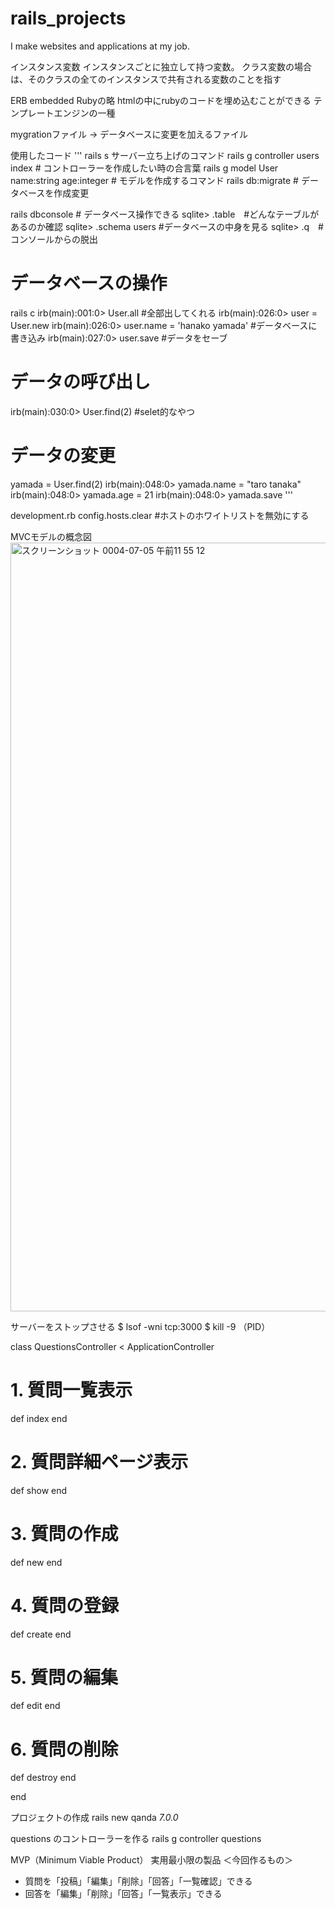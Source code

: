 # rails_projects
I make websites and applications at my job.

インスタンス変数
インスタンスごとに独立して持つ変数。
クラス変数の場合は、そのクラスの全てのインスタンスで共有される変数のことを指す

ERB
embedded Rubyの略
htmlの中にrubyのコードを埋め込むことができる
テンプレートエンジンの一種

mygrationファイル
→ データベースに変更を加えるファイル

使用したコード
'''
rails s サーバー立ち上げのコマンド
rails g controller users index # コントローラーを作成したい時の合言葉
rails g model User name:string age:integer # モデルを作成するコマンド
rails db:migrate # データベースを作成変更

rails dbconsole # データベース操作できる
sqlite> .table　#どんなテーブルがあるのか確認
sqlite> .schema users #データベースの中身を見る
sqlite> .q　#コンソールからの脱出

# データベースの操作
rails c 
irb(main):001:0> User.all #全部出してくれる
irb(main):026:0> user = User.new
irb(main):026:0> user.name = 'hanako yamada' #データベースに書き込み 
irb(main):027:0> user.save #データをセーブ

# データの呼び出し
irb(main):030:0> User.find(2) #selet的なやつ

# データの変更
yamada = User.find(2)
irb(main):048:0> yamada.name = "taro tanaka"
irb(main):048:0> yamada.age = 21
irb(main):048:0> yamada.save
'''

development.rb
config.hosts.clear #ホストのホワイトリストを無効にする

MVCモデルの概念図
<img width="1230" alt="スクリーンショット 0004-07-05 午前11 55 12" src="https://user-images.githubusercontent.com/66200485/177240347-8fc35dc2-74b4-4bc9-9c20-827cd579a313.png">

サーバーをストップさせる
$ lsof -wni tcp:3000
$ kill -9 （PID）

class QuestionsController < ApplicationController
  # 1. 質問一覧表示
  def index 
  end

  # 2. 質問詳細ページ表示
  def show
  end

  # 3. 質問の作成
  def new
  end

  # 4. 質問の登録
  def create
  end

  # 5. 質問の編集
  def edit
  end

  # 6. 質問の削除
  def destroy
  end

end

プロジェクトの作成
rails new qanda _7.0.0_


questions のコントローラーを作る
rails g controller questions

MVP（Minimum Viable Product）
実用最小限の製品
＜今回作るもの＞
- 質問を「投稿」「編集」「削除」「回答」「一覧確認」できる
- 回答を「編集」「削除」「回答」「一覧表示」できる

